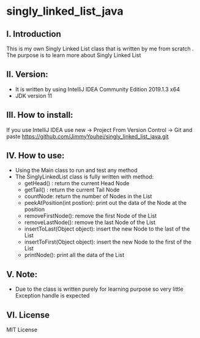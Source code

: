 # singly_linked_list_java

## I.	Introduction 
This is my own Singly Linked List class that is written by me from scratch . The purpose is to learn more about Singly Linked List 
## II.	Version: 
-	It is written by using IntelliJ IDEA Community Edition 2019.1.3 x64
-	JDK version 11
## III.	How to install:
If you use IntelliJ IDEA use new -> Project From Version Control -> Git and paste https://github.com/JimmyYouhei/singly_linked_list_java.git
## IV.	How to use: 
-	Using the Main class to run and test any method 
-	The SinglyLinkedList class is fully written with method: 
    - getHead() : return the current Head Node  
    - getTail() : return the current Tail Node 
    - countNode: return the number of Nodes in the List 
    -	peekAtPosition(int postion): print out the data of the Node at the position 
    -	removeFirstNode(): remove the first Node of the List
    -	removeLastNode(): remove the last Node of the List 
    -	insertToLast(Object object): insert the new Node to the last of the List
    -	insertToFirst(Object object): insert the new Node to the first of the List
    -	printNode(): print all the data of the List 
## V.	Note:
-	Due to the class is written purely for learning purpose so very little Exception handle is expected 
## VI.	License 
MIT License

